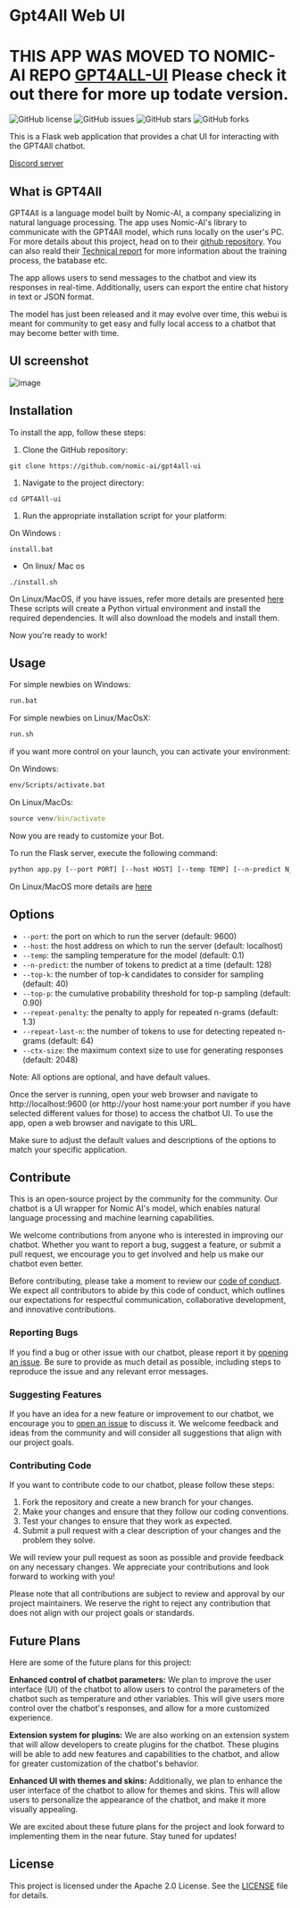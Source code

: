 # Gpt4All Web UI

# THIS APP WAS MOVED TO NOMIC-AI REPO [GPT4ALL-UI](https://github.com/nomic-ai/gpt4all-ui) Please check it out there for more up todate version.

![GitHub license](https://img.shields.io/github/license/nomic-ai/GPT4All-ui)
![GitHub issues](https://img.shields.io/github/issues/nomic-ai/GPT4All-ui)
![GitHub stars](https://img.shields.io/github/stars/nomic-ai/GPT4All-ui)
![GitHub forks](https://img.shields.io/github/forks/nomic-ai/GPT4All-ui)

This is a Flask web application that provides a chat UI for interacting with the GPT4All chatbot.

[Discord server](https://discord.gg/DZ4wsgg4)











## What is GPT4All

GPT4All is a language model built by Nomic-AI, a company specializing in natural language processing. The app uses Nomic-AI's library to communicate with the GPT4All model, which runs locally on the user's PC. For more details about this project, head on to their [github repository](https://github.com/nomic-ai/gpt4all). You can also reald their [Technical report](https://s3.amazonaws.com/static.nomic.ai/gpt4all/2023_GPT4All_Technical_Report.pdf) for more information about the training process, the batabase etc.

The app allows users to send messages to the chatbot and view its responses in real-time. Additionally, users can export the entire chat history in text or JSON format.

The model has just been released and it may evolve over time, this webui is meant for community to get easy and fully local access to a chatbot that may become better with time.

## UI screenshot
![image](https://user-images.githubusercontent.com/827993/229951093-27114d9f-0e1f-4d84-b103-e35cd3f9310d.png)

## Installation

To install the app, follow these steps:

1.  Clone the GitHub repository:

```
git clone https://github.com/nomic-ai/gpt4all-ui
```

1.  Navigate to the project directory:

```
cd GPT4All-ui
```

1.  Run the appropriate installation script for your platform:

On Windows :
```
install.bat

```
- On linux/ Mac os

```
./install.sh
```

On Linux/MacOS, if you have issues, refer more details are presented [here](docs/Linux_Osx_Install.md)
These scripts will create a Python virtual environment and install the required dependencies. It will also download the models and install them.

Now you're ready to work!

## Usage
For simple newbies on Windows:
```cmd
run.bat
```

For simple newbies on Linux/MacOsX:
```bash
run.sh
```

if you want more control on your launch, you can activate your environment:

On Windows:
```cmd
env/Scripts/activate.bat
```

On Linux/MacOs:
```cmd
source venv/bin/activate
```

Now you are ready to customize your Bot.

To run the Flask server, execute the following command:
```bash
python app.py [--port PORT] [--host HOST] [--temp TEMP] [--n-predict N_PREDICT] [--top-k TOP_K] [--top-p TOP_P] [--repeat-penalty REPEAT_PENALTY] [--repeat-last-n REPEAT_LAST_N] [--ctx-size CTX_SIZE]
```

On Linux/MacOS more details are [here](docs/Linux_Osx_Usage.md)


## Options

*   `--port`: the port on which to run the server (default: 9600)
*   `--host`: the host address on which to run the server (default: localhost)
*   `--temp`: the sampling temperature for the model (default: 0.1)
*   `--n-predict`: the number of tokens to predict at a time (default: 128)
*   `--top-k`: the number of top-k candidates to consider for sampling (default: 40)
*   `--top-p`: the cumulative probability threshold for top-p sampling (default: 0.90)
*   `--repeat-penalty`: the penalty to apply for repeated n-grams (default: 1.3)
*   `--repeat-last-n`: the number of tokens to use for detecting repeated n-grams (default: 64)
*   `--ctx-size`: the maximum context size to use for generating responses (default: 2048)

Note: All options are optional, and have default values.

Once the server is running, open your web browser and navigate to http://localhost:9600 (or http://your host name:your port number if you have selected different values for those) to access the chatbot UI. To use the app, open a web browser and navigate to this URL.

Make sure to adjust the default values and descriptions of the options to match your specific application.

## Contribute

This is an open-source project by the community for the community. Our chatbot is a UI wrapper for Nomic AI's model, which enables natural language processing and machine learning capabilities.

We welcome contributions from anyone who is interested in improving our chatbot. Whether you want to report a bug, suggest a feature, or submit a pull request, we encourage you to get involved and help us make our chatbot even better.

Before contributing, please take a moment to review our [code of conduct](./CODE_OF_CONDUCT.md). We expect all contributors to abide by this code of conduct, which outlines our expectations for respectful communication, collaborative development, and innovative contributions.

### Reporting Bugs

If you find a bug or other issue with our chatbot, please report it by [opening an issue](https://github.com/your-username/your-chatbot/issues/new). Be sure to provide as much detail as possible, including steps to reproduce the issue and any relevant error messages.

### Suggesting Features

If you have an idea for a new feature or improvement to our chatbot, we encourage you to [open an issue](https://github.com/your-username/your-chatbot/issues/new) to discuss it. We welcome feedback and ideas from the community and will consider all suggestions that align with our project goals.

### Contributing Code

If you want to contribute code to our chatbot, please follow these steps:

1.  Fork the repository and create a new branch for your changes.
2.  Make your changes and ensure that they follow our coding conventions.
3.  Test your changes to ensure that they work as expected.
4.  Submit a pull request with a clear description of your changes and the problem they solve.

We will review your pull request as soon as possible and provide feedback on any necessary changes. We appreciate your contributions and look forward to working with you!

Please note that all contributions are subject to review and approval by our project maintainers. We reserve the right to reject any contribution that does not align with our project goals or standards.

## Future Plans

Here are some of the future plans for this project:

**Enhanced control of chatbot parameters:** We plan to improve the user interface (UI) of the chatbot to allow users to control the parameters of the chatbot such as temperature and other variables. This will give users more control over the chatbot's responses, and allow for a more customized experience.

**Extension system for plugins:** We are also working on an extension system that will allow developers to create plugins for the chatbot. These plugins will be able to add new features and capabilities to the chatbot, and allow for greater customization of the chatbot's behavior.

**Enhanced UI with themes and skins:** Additionally, we plan to enhance the user interface of the chatbot to allow for themes and skins. This will allow users to personalize the appearance of the chatbot, and make it more visually appealing.

We are excited about these future plans for the project and look forward to implementing them in the near future. Stay tuned for updates!

## License

This project is licensed under the Apache 2.0 License. See the [LICENSE](https://github.com/nomic-ai/GPT4All-ui/blob/main/LICENSE) file for details.
